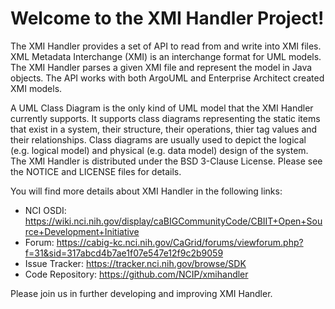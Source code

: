 Welcome to the XMI Handler Project!
=====================================

The XMI Handler provides a set of API to read from and write into XMI files. XML Metadata Interchange (XMI) is an interchange format for UML models. The XMI Handler parses a given XMI file and represent the model in Java objects. The API works with both ArgoUML and Enterprise Architect created XMI models. 
 
A UML Class Diagram is the only kind of UML model that the XMI Handler currently supports. It supports class diagrams representing the static items that exist in a system, their structure, their operations, thier tag values and their relationships. Class diagrams are usually used to depict the logical (e.g. logical model) and physical (e.g. data model) design of the system. The XMI Handler is distributed under the BSD 3-Clause License.
Please see the NOTICE and LICENSE files for details.

You will find more details about XMI Handler in the following links:

 * NCI OSDI: https://wiki.nci.nih.gov/display/caBIGCommunityCode/CBIIT+Open+Source+Development+Initiative
 * Forum: https://cabig-kc.nci.nih.gov/CaGrid/forums/viewforum.php?f=31&sid=317abcd4b7ae1f07e547e12f9c2b9059
 * Issue Tracker: https://tracker.nci.nih.gov/browse/SDK
 * Code Repository: https://github.com/NCIP/xmihandler

Please join us in further developing and improving XMI Handler.